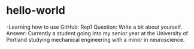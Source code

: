 # hello-world
-Learning how to use GitHub: Rep1
Question: Write a bit about yourself.
Answer: Currently a student going into my senior year at the University of Portland studying mechanical engineering with a minor in neuroscience. 
